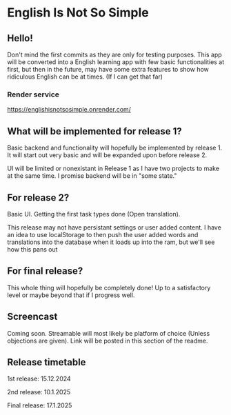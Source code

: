 # English Is Not So Simple

## Hello!


Don't mind the first commits as they are only for testing purposes. This app will be converted into a
English learning app with few basic functionalities at first, but then in the future, may have some extra features
to show how ridiculous English can be at times. (If I can get that far)

### Render service

https://englishisnotsosimple.onrender.com/

## What will be implemented for release 1?
Basic backend and functionality will hopefully be implemented by release 1. It will start out very basic and will be expanded
upon before release 2.

UI will be limited or nonexistant in Release 1 as I have two projects to make at the same time. I promise backend will be in "some state."

## For release 2?
Basic UI. Getting the first task types done (Open translation).

This release may not have persistant settings or user added content. I have an idea to use localStorage to then push the
user added words and translations into the database when it loads up into the ram, but we'll see how this pans out

## For final release?
This whole thing will hopefully be completely done! Up to a satisfactory level or maybe beyond that if I progress well.

## Screencast
Coming soon. Streamable will most likely be platform of choice (Unless objections are given). Link will be posted in this section
of the readme.

## Release timetable

1st release: 15.12.2024

2nd release: 10.1.2025

Final release: 17.1.2025
